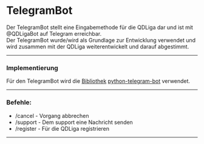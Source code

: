 # TelegramBot
Der TelegramBot stellt eine Eingabemethode für die QDLiga dar und ist mit @QDLigaBot auf Telegram erreichbar.\
Der TelegramBot wurde/wird als Grundlage zur Entwicklung verwendet und wird zusammen mit der QDLiga weiterentwickelt und darauf abgestimmt.

---
### Implementierung
Für den TelegramBot wird die [Bibliothek](Bibliotheken.md "Bibliotheken") [python-telegram-bot](https://python-telegram-bot.org/ "python-telegram-bot") verwendet.

---
### Befehle:
- /cancel - Vorgang abbrechen
- /support - Dem support eine Nachricht senden
- /register - Für die QDLiga registrieren

---
